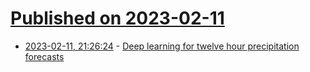 # [Published on 2023-02-11](index.md)

* [2023-02-11, 21:26:24](https://news.ycombinator.com/item?id=34756539) - [Deep learning for twelve hour precipitation forecasts](https://www.nature.com/articles/s41467-022-32483-x)
